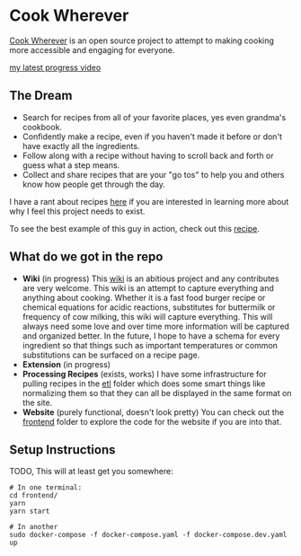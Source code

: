 # Cook Wherever

[Cook Wherever](https://cookwherever.com) is an open source project to attempt to making cooking more accessible and engaging for everyone.

[my latest progress video](https://player.twitch.tv/?video=1666744420)

## The Dream
* Search for recipes from all of your favorite places, yes even grandma's cookbook.
* Confidently make a recipe, even if you haven't made it before or don't have exactly all the ingredients.
* Follow along with a recipe without having to scroll back and forth or guess what a step means.
* Collect and share recipes that are your "go tos" to help you and others know how people get through the day.

I have a rant about recipes [here](https://gist.github.com/breadchris/e09c92c46c6af9a96028a945108ef7d4) if you are interested in learning more about why I feel this project needs to exist.

To see the best example of this guy in action, check out this [recipe](https://recipes.cookwherever.com/recipe/seriouseats-no-waste-tacos-de-carnitas-with-salsa-verde-recipe-56562).

## What do we got in the repo
* **Wiki** (in progress) This [wiki](wiki/content/) is an abitious project and any contributes are very welcome. This wiki is an attempt to capture everything and anything about cooking. Whether it is a fast food burger recipe or chemical equations for acidic reactions, substitutes for buttermilk or frequency of cow milking, this wiki will capture everything. This will always need some love and over time more information will be captured and organized better. In the future, I hope to have a schema for every ingredient so that things such as important temperatures or common substitutions can be surfaced on a recipe page. 
* **Extension** (in progress)
* **Processing Recipes** (exists, works) I have some infrastructure for pulling recipes in the [etl](etl/) folder which does some smart things like normalizing them so that they can all be displayed in the same format on the site.
* **Website** (purely functional, doesn't look pretty) You can check out the [frontend](frontend/) folder to explore the code for the website if you are into that.

## Setup Instructions 
TODO, This will at least get you somewhere:
```
# In one terminal:
cd frontend/
yarn
yarn start
```

```
# In another
sudo docker-compose -f docker-compose.yaml -f docker-compose.dev.yaml up
```
